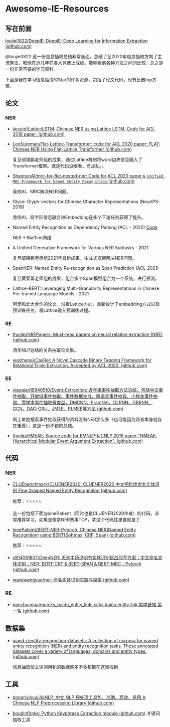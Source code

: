 # Awesome-IE-Resources

## 写在前面

[loujie0822/DeepIE: DeepIE: Deep Learning for Information Extraction (github.com)](https://github.com/loujie0822/DeepIE) 

@loujie0822 这一份信息抽取总结非常全面，总结了至2020年信息抽取方向了主流算法，和他在近几年在各大竞赛上成绩，能够看到各种方法之间的比较，总之是一份非常不错的学习资料。

下面是我在学习信息抽取时Star的许多资源，包括了论文代码，也有比赛top方案。

## 论文

### NER

- [jiesutd/LatticeLSTM: Chinese NER using Lattice LSTM. Code for ACL 2018 paper. (github.com)](https://github.com/jiesutd/LatticeLSTM)

- [LeeSureman/Flat-Lattice-Transformer: code for ACL 2020 paper: FLAT: Chinese NER Using Flat-Lattice Transformer (github.com)](https://github.com/LeeSureman/Flat-Lattice-Transformer)

  复旦邱锡鹏老师组的成果，通过Lattice机制将word边界信息融入了Transformer框架。就是代码没眼看，有点乱。。

- [ShannonAI/mrc-for-flat-nested-ner: Code for ACL 2020 paper `A Unified MRC Framework for Named Entity Recognition` (github.com)](https://github.com/ShannonAI/mrc-for-flat-nested-ner)

  香侬AI，MRC解决NER问题。
  
- Glyce: Glyph-vectors for Chinese Character Representations (NeurIPS-2019)
  
  香侬AI，将字形信息融合进Embedding在多个下游任务获得了提升。
  
- Named Entity Recognition as Dependency Parsing (ACL - 2020) [Code](https://github.com/juntaoy/biaffine-ner)
  
  NER + Biaffine网络
  
- A Unified Generative Framework for Various NER Subtasks - 2021

  复旦邱锡鹏老师组2021年最新成果，生成式框架解决NER问题。

- SpanNER: Named Entity Re-recognition as Span Prediction (ACL-2021)

  复旦黄萱菁老师组的成果，组合多个Span模型组合为一个系统，进行预测。

- Lattice-BERT: Leveraging Multi-Granularity Representations in Chinese Pre-trained Language Models - 2021

  阿里和北大合作的论文，沿着Lattice方向，重新设计了embedding方式以及预训练任务，将Lattice融入预训练过程。

### RE

- [thunlp/NREPapers: Must-read papers on neural relation extraction (NRE) (github.com)](https://github.com/thunlp/NREPapers)

  清华NLP总结的关系抽取论文集。

- [weizhepei/CasRel: A Novel Cascade Binary Tagging Framework for Relational Triple Extraction. Accepted by ACL 2020. (github.com)](https://github.com/weizhepei/CasRel)

### EE

- [xiaoqian19940510/Event-Extraction: 近年来事件抽取方法总结，包括中文事件抽取、开放域事件抽取、事件数据生成、跨语言事件抽取、小样本事件抽取、零样本事件抽取等类型，DMCNN、FramNet、DLRNN、DBRNN、GCN、DAG-GRU、JMEE、PLMEE等方法 (github.com)](https://github.com/xiaoqian19940510/Event-Extraction)

  网上单独搜索事件抽取获得的资料没有NER那么多（也可能因为两者本身就存在重叠），这是一份不错的总结。

- [thunlp/HMEAE: Source code for EMNLP-IJCNLP 2019 paper "HMEAE: Hierarchical Modular Event Argument Extraction". (github.com)](https://github.com/thunlp/HMEAE)

## 代码

### NER

- [CLUEbenchmark/CLUENER2020: CLUENER2020 中文细粒度命名实体识别 Fine Grained Named Entity Recognition (github.com)](https://github.com/CLUEbenchmark/CLUENER2020)

  推荐：⭐⭐⭐⭐⭐

  这一份包括下面@lonePatient（同时也是CLUENER2020作者）的代码，非常推荐学习，如果是像拿NER赛事TOP，拿这个代码往里套就是了

- [lonePatient/BERT-NER-Pytorch: Chinese NER(Named Entity Recognition) using BERT(Softmax, CRF, Span) (github.com)](https://github.com/lonePatient/BERT-NER-Pytorch)

  推荐：⭐⭐⭐⭐⭐

- [z814081807/DeepNER: 天池中药说明书实体识别挑战冠军方案；中文命名实体识别；NER; BERT-CRF & BERT-SPAN & BERT-MRC；Pytorch (github.com)](https://github.com/z814081807/DeepNER)
- [wavewangyue/ner: 命名实体识别实践与探索 (github.com)](https://github.com/wavewangyue/ner)

### RE

- [panchunguang/ccks_baidu_entity_link: ccks baidu entity link 实体链接 第一名 (github.com)](https://github.com/panchunguang/ccks_baidu_entity_link)

## 数据集

- [juand-r/entity-recognition-datasets: A collection of corpora for named entity recognition (NER) and entity recognition tasks. These annotated datasets cover a variety of languages, domains and entity types. (github.com)](https://github.com/juand-r/entity-recognition-datasets)

  信息抽取论文评测用到的数据集差不多都能在这里找到

## 工具

- [dongrixinyu/JioNLP: 中文 NLP 预处理工具包，准确、高效、易用 A Chinese NLP Preprocessing Library (github.com)](https://github.com/dongrixinyu/JioNLP)

- [boudinfl/pke: Python Keyphrase Extraction module (github.com)](https://github.com/boudinfl/pke)  关键词抽取工具


